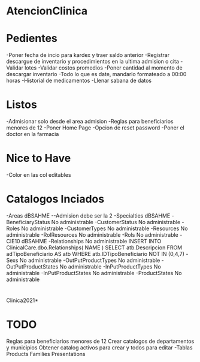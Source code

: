 # AtencionClinica

# Pedientes
-Poner fecha de incio para kardex y traer saldo anterior
-Registrar descargue de inventario y procedimientos en la ultima admision o cita
-Validar lotes
-Validar costos promedios
-Poner cantidad al momento de descargar inventario
-Todo lo que es date, mandarlo formateado a 00:00 horas
-Historial de medicamentos
-Llenar sabana de datos



# Listos
-Admisionar solo desde el area admision
-Reglas para beneficiarios menores de 12
-Poner Home Page
-Opcion de reset password
-Poner el doctor en la farmacia


# Nice to Have
-Color en las col editables





# Catalogos Inciados
-Areas dBSAHME --Admision debe ser la 2
-Specialties dBSAHME
-BeneficiaryStatus No administrable
-CustomerStatus No administrable
-Roles No administrable
-CustomerTypes No administrable
-Resources No administrable
-RolResources No administrable
-Rols No administrable
-CIE10 dBSAHME
-Relationships No administrable
    INSERT INTO ClinicalCare.dbo.Relationships(	NAME )
    SELECT atb.Descripcion FROM  adTipoBeneficiario AS atb WHERE atb.IDTipoBeneficiario NOT IN (0,4,7)
-Sexs No administrable
-OutPutProductTypes  No administrable
-OutPutProductStates No administrable
-InPutProductTypes No administrable
-InPutProductStates No administrable
-ProductStates No administrable

#
Clinica2021*
# TODO
Reglas para beneficiarios menores de 12
Crear catalogos de departamentos y municipios
Obtener catalog activos para crear y todos para editar
-Tablas
    Products
    Families
    Presentations
    
